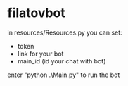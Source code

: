 # filatovbot

in resources/Resources.py you can set:
- token
- link for your bot
- main_id (id your chat with bot)

enter "python .\Main.py" to run the bot 